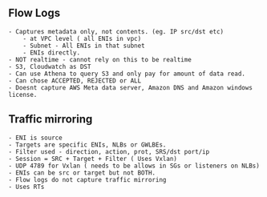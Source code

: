 ## Flow Logs
    - Captures metadata only, not contents. (eg. IP src/dst etc)
        - at VPC level ( all ENIs in vpc)
        - Subnet - All ENIs in that subnet
        - ENIs directly.
    - NOT realtime - cannot rely on this to be realtime
    - S3, Cloudwatch as DST
    - Can use Athena to query S3 and only pay for amount of data read. 
    - Can chose ACCEPTED, REJECTED or ALL
    - Doesnt capture AWS Meta data server, Amazon DNS and Amazon windows license.

## Traffic mirroring
    - ENI is source
    - Targets are specific ENIs, NLBs or GWLBEs.
    - Filter used - direction, action, prot, SRS/dst port/ip
    - Session = SRC + Target + Filter ( Uses Vxlan)
    - UDP 4789 for Vxlan ( needs to be allows in SGs or listeners on NLBs)
    - ENIs can be src or target but not BOTH.
    - Flow logs do not capture traffic mirroring
    - Uses RTs
